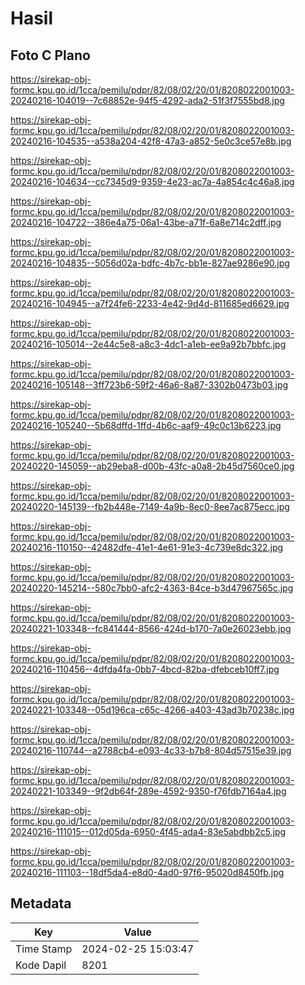 # Hasil

## Foto C Plano

https://sirekap-obj-formc.kpu.go.id/1cca/pemilu/pdpr/82/08/02/20/01/8208022001003-20240216-104019--7c68852e-94f5-4292-ada2-51f3f7555bd8.jpg

https://sirekap-obj-formc.kpu.go.id/1cca/pemilu/pdpr/82/08/02/20/01/8208022001003-20240216-104535--a538a204-42f8-47a3-a852-5e0c3ce57e8b.jpg

https://sirekap-obj-formc.kpu.go.id/1cca/pemilu/pdpr/82/08/02/20/01/8208022001003-20240216-104634--cc7345d9-9359-4e23-ac7a-4a854c4c46a8.jpg

https://sirekap-obj-formc.kpu.go.id/1cca/pemilu/pdpr/82/08/02/20/01/8208022001003-20240216-104722--386e4a75-06a1-43be-a71f-6a8e714c2dff.jpg

https://sirekap-obj-formc.kpu.go.id/1cca/pemilu/pdpr/82/08/02/20/01/8208022001003-20240216-104835--5056d02a-bdfc-4b7c-bb1e-827ae9286e90.jpg

https://sirekap-obj-formc.kpu.go.id/1cca/pemilu/pdpr/82/08/02/20/01/8208022001003-20240216-104945--a7f24fe6-2233-4e42-9d4d-811685ed6629.jpg

https://sirekap-obj-formc.kpu.go.id/1cca/pemilu/pdpr/82/08/02/20/01/8208022001003-20240216-105014--2e44c5e8-a8c3-4dc1-a1eb-ee9a92b7bbfc.jpg

https://sirekap-obj-formc.kpu.go.id/1cca/pemilu/pdpr/82/08/02/20/01/8208022001003-20240216-105148--3ff723b6-59f2-46a6-8a87-3302b0473b03.jpg

https://sirekap-obj-formc.kpu.go.id/1cca/pemilu/pdpr/82/08/02/20/01/8208022001003-20240216-105240--5b68dffd-1ffd-4b6c-aaf9-49c0c13b6223.jpg

https://sirekap-obj-formc.kpu.go.id/1cca/pemilu/pdpr/82/08/02/20/01/8208022001003-20240220-145059--ab29eba8-d00b-43fc-a0a8-2b45d7560ce0.jpg

https://sirekap-obj-formc.kpu.go.id/1cca/pemilu/pdpr/82/08/02/20/01/8208022001003-20240220-145139--fb2b448e-7149-4a9b-8ec0-8ee7ac875ecc.jpg

https://sirekap-obj-formc.kpu.go.id/1cca/pemilu/pdpr/82/08/02/20/01/8208022001003-20240216-110150--42482dfe-41e1-4e61-91e3-4c739e8dc322.jpg

https://sirekap-obj-formc.kpu.go.id/1cca/pemilu/pdpr/82/08/02/20/01/8208022001003-20240220-145214--580c7bb0-afc2-4363-84ce-b3d47967565c.jpg

https://sirekap-obj-formc.kpu.go.id/1cca/pemilu/pdpr/82/08/02/20/01/8208022001003-20240221-103348--fc841444-8566-424d-b170-7a0e26023ebb.jpg

https://sirekap-obj-formc.kpu.go.id/1cca/pemilu/pdpr/82/08/02/20/01/8208022001003-20240216-110456--4dfda4fa-0bb7-4bcd-82ba-dfebceb10ff7.jpg

https://sirekap-obj-formc.kpu.go.id/1cca/pemilu/pdpr/82/08/02/20/01/8208022001003-20240221-103348--05d196ca-c65c-4266-a403-43ad3b70238c.jpg

https://sirekap-obj-formc.kpu.go.id/1cca/pemilu/pdpr/82/08/02/20/01/8208022001003-20240216-110744--a2788cb4-e093-4c33-b7b8-804d57515e39.jpg

https://sirekap-obj-formc.kpu.go.id/1cca/pemilu/pdpr/82/08/02/20/01/8208022001003-20240221-103349--9f2db64f-289e-4592-9350-f76fdb7164a4.jpg

https://sirekap-obj-formc.kpu.go.id/1cca/pemilu/pdpr/82/08/02/20/01/8208022001003-20240216-111015--012d05da-6950-4f45-ada4-83e5abdbb2c5.jpg

https://sirekap-obj-formc.kpu.go.id/1cca/pemilu/pdpr/82/08/02/20/01/8208022001003-20240216-111103--18df5da4-e8d0-4ad0-97f6-95020d8450fb.jpg


## Metadata

| Key        | Value               |
| ---------- | ------------------- |
| Time Stamp | 2024-02-25 15:03:47 |
| Kode Dapil | 8201                |




